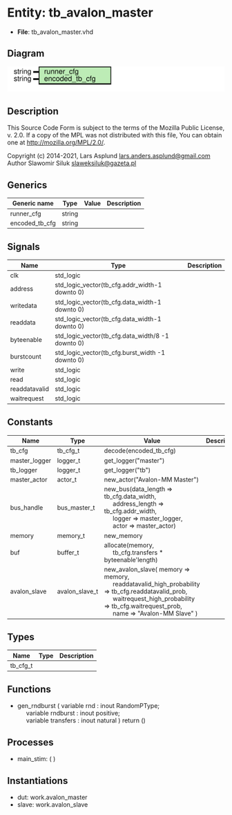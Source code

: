 # Entity: tb_avalon_master

- **File**: tb_avalon_master.vhd
## Diagram

![Diagram](tb_avalon_master.svg "Diagram")
## Description

 This Source Code Form is subject to the terms of the Mozilla Public
 License, v. 2.0. If a copy of the MPL was not distributed with this file,
 You can obtain one at http://mozilla.org/MPL/2.0/.

 Copyright (c) 2014-2021, Lars Asplund lars.anders.asplund@gmail.com
 Author Slawomir Siluk slaweksiluk@gazeta.pl
## Generics

| Generic name   | Type   | Value | Description |
| -------------- | ------ | ----- | ----------- |
| runner_cfg     | string |       |             |
| encoded_tb_cfg | string |       |             |
## Signals

| Name          | Type                                              | Description |
| ------------- | ------------------------------------------------- | ----------- |
| clk           | std_logic                                         |             |
| address       | std_logic_vector(tb_cfg.addr_width-1 downto 0)    |             |
| writedata     | std_logic_vector(tb_cfg.data_width-1 downto 0)    |             |
| readdata      | std_logic_vector(tb_cfg.data_width-1 downto 0)    |             |
| byteenable    | std_logic_vector(tb_cfg.data_width/8 -1 downto 0) |             |
| burstcount    | std_logic_vector(tb_cfg.burst_width -1 downto 0)  |             |
| write         | std_logic                                         |             |
| read          | std_logic                                         |             |
| readdatavalid | std_logic                                         |             |
| waitrequest   | std_logic                                         |             |
## Constants

| Name          | Type           | Value                                                                                                                                                                                                                                                                                                                | Description |
| ------------- | -------------- | -------------------------------------------------------------------------------------------------------------------------------------------------------------------------------------------------------------------------------------------------------------------------------------------------------------------- | ----------- |
| tb_cfg        | tb_cfg_t       |  decode(encoded_tb_cfg)                                                                                                                                                                                                                                                                                              |             |
| master_logger | logger_t       |  get_logger("master")                                                                                                                                                                                                                                                                                                |             |
| tb_logger     | logger_t       |  get_logger("tb")                                                                                                                                                                                                                                                                                                    |             |
| master_actor  | actor_t        |  new_actor("Avalon-MM Master")                                                                                                                                                                                                                                                                                       |             |
| bus_handle    | bus_master_t   |  new_bus(data_length => tb_cfg.data_width,<br><span style="padding-left:20px">       address_length => tb_cfg.addr_width,<br><span style="padding-left:20px"> logger => master_logger,<br><span style="padding-left:20px">       actor => master_actor)                                                              |             |
| memory        | memory_t       |  new_memory                                                                                                                                                                                                                                                                                                          |             |
| buf           | buffer_t       |  allocate(memory,<br><span style="padding-left:20px"> tb_cfg.transfers * byteenable'length)                                                                                                                                                                                                                          |             |
| avalon_slave  | avalon_slave_t |  new_avalon_slave(     memory => memory,<br><span style="padding-left:20px">     readdatavalid_high_probability => tb_cfg.readdatavalid_prob,<br><span style="padding-left:20px">     waitrequest_high_probability => tb_cfg.waitrequest_prob,<br><span style="padding-left:20px">     name => "Avalon-MM Slave"   ) |             |
## Types

| Name     | Type | Description |
| -------- | ---- | ----------- |
| tb_cfg_t |      |             |
## Functions
- gen_rndburst <font id="function_arguments">( variable rnd : inout RandomPType;<br><span style="padding-left:20px"> variable rndburst : inout positive;<br><span style="padding-left:20px"> variable transfers : inout natural ) </font> <font id="function_return">return ()</font>
## Processes
- main_stim: (  )
## Instantiations

- dut: work.avalon_master
- slave: work.avalon_slave
